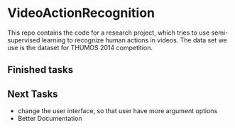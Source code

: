 # VideoActionRecognition
This repo contains the code for a research project, which tries to use semi-supervised learning to recognize human actions in videos. The data set we use is the dataset for THUMOS 2014 competition. 
## Finished tasks
## Next Tasks
* change the user interface, so that user have more argument options
* Better Documentation

